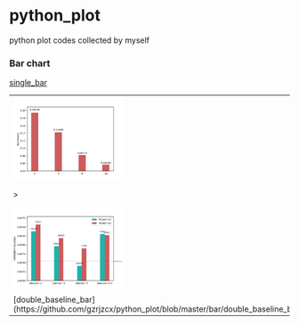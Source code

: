 # python_plot
python plot codes collected by myself

### Bar chart

[single_bar](https://github.com/gzrjzcx/python_plot/blob/master/bar/single_bar.py)

<table style="width:100%; table-layout:fixed;">
  <tr>
    <td><img width="200px" src="res/single_bar.png"></td>
    <td><img width="200px" src="res/double_bar.png"></td>
    <td><img width="200px" src="res/triple_bar.png"></td>
  </tr>
  <tr>
    <td><link rel="stylesheet" type="text" href="https://github.com/gzrjzcx/python_plot/blob/master/bar/single_bar.py">></td>
    <td>[double_bar](https://github.com/gzrjzcx/python_plot/blob/master/bar/double_bar.py)</td>
    <td>[triple_bar](https://github.com/gzrjzcx/python_plot/blob/master/bar/triple_bar.py)</td>
  </tr>
  <tr>
    <td><img width="200px" src="res/double_baseline_bar.png"></td>
    <td><img width="200px" src="res/baseline.png"></td>
    <td></td>
  </tr>
  <tr>
    <td>[double_baseline_bar](https://github.com/gzrjzcx/python_plot/blob/master/bar/double_baseline_bar.py)</td>
    <td>[baseline](https://github.com/gzrjzcx/python_plot/blob/master/bar/baseline.py)</td>
    <td>test</td>
    <td></td>
  </tr>
</table>

